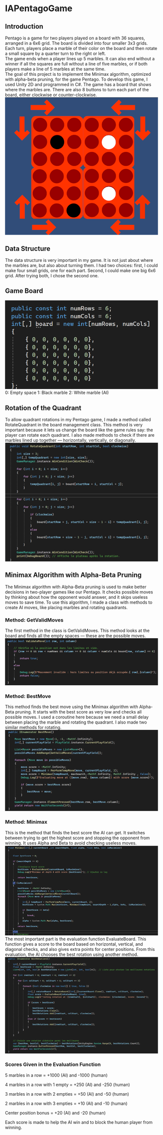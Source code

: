 # IAPentagoGame
## Introduction
Pentago is a game for two players played on a board with 36 squares, arranged in a 6x6 grid. The board is divided into four smaller 3x3 grids. Each turn, players place a marble of their color on the board and then rotate a small square by a quarter turn to the right or left.  
The game ends when a player lines up 5 marbles. It can also end without a winner if all the squares are full without a line of five marbles, or if both players make a line of 5 marbles at the same time.  
The goal of this project is to implement the Minimax algorithm, optimized with alpha-beta pruning, for the game Pentago. To develop this game, I used Unity 2D and programmed in C#.
The game has a board that shows where the marbles are. There are also 8 buttons to turn each part of the board, either clockwise or counter-clockwise.
![](Images/img1.png)
## Data Structure
The data structure is very important in my game. It is not just about where the marbles are, but also about turning them. I had two choices: first, I could make four small grids, one for each part. Second, I could make one big 6x6 grid. After trying both, I chose the second one. 
## Game Board
![](Images/img2.png)
0: Empty space
1: Black marble
2: White marble (AI)
## Rotation of the Quadrant
To allow quadrant rotations in my Pentago game, I made a method called RotateQuadrant in the board management class.
This method is very important because it lets us change the board like the game rules say: the player can rotate each quadrant.
I also made methods to check if there are marbles lined up together — horizontally, vertically, or diagonally.
![](Images/img3.png)

## Minimax Algorithm with Alpha-Beta Pruning
The Minimax algorithm with Alpha-Beta pruning is used to make better decisions in two-player games like our Pentago.
It checks possible moves by thinking about how the opponent would answer, and it skips useless moves to save time.
To use this algorithm, I made a class with methods to create AI moves, like placing marbles and rotating quadrants.

### Method: GetValidMoves
The first method in the class is GetValidMoves.
This method looks at the board and finds all the empty spaces — these are the possible moves.
![](Images/img4.png)

### Method: BestMove
This method finds the best move using the Minimax algorithm with Alpha-Beta pruning.
It starts with the best score as very low and checks all possible moves.
I used a coroutine here because we need a small delay between placing the marble and rotating the quadrant.
I also made two similar methods for rotating.
![](Images/img5.png)

### Method: Minimax
This is the method that finds the best score the AI can get.
It switches between trying to get the highest score and stopping the opponent from winning.
It uses Alpha and Beta to avoid checking useless moves.
![](Images/img6.png)
The most important part is the evaluation function EvaluateBoard.
This function gives a score to the board based on horizontal, vertical, and diagonal checks, and also gives extra points for center positions.
From this evaluation, the AI chooses the best rotation using another method.
![](Images/img7.png)

### Scores Given in the Evaluation Function

5 marbles in a row = +1000 (AI) and -1000 (human)

4 marbles in a row with 1 empty = +250 (AI) and -250 (human)

3 marbles in a row with 2 empties = +50 (AI) and -50 (human)

2 marbles in a row with 3 empties = +10 (AI) and -10 (human)

Center position bonus = +20 (AI) and -20 (human)

Each score is made to help the AI win and to block the human player from winning.

